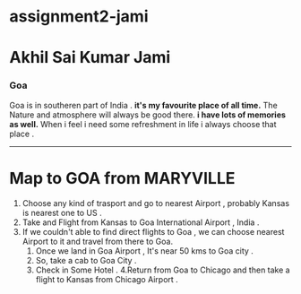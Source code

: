 # assignment2-jami

# Akhil Sai Kumar Jami 
### Goa
Goa is in southeren part of India . **it's my favourite place of all time.**  The Nature and atmosphere will always be good there. **i have lots of memories as well.** When i feel i need some refreshment in life i always choose that place .

---

# Map to GOA from MARYVILLE
1. Choose any kind of trasport and go to nearest Airport , probably Kansas is nearest one to US .
2. Take and Flight from Kansas to Goa International Airport , India . 
3. If we couldn't able to find direct flights to Goa , we can choose nearest Airport to it and travel from there to Goa.
   1. Once we land in Goa Airport , It's near 50 kms to Goa city .
   2. So, take a cab to Goa City .
   3. Check in Some Hotel .
4.Return from Goa to Chicago and then take a flight to Kansas from Chicago Airport .
